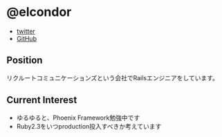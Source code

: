 @elcondor
====

- [twitter](https://twitter.com/elcondor)
- [GitHub](https://github.com/condor)

Position
----

リクルートコミュニケーションズという会社でRailsエンジニアをしています。

Current Interest
----

- ゆるゆると、Phoenix Framework勉強中です
- Ruby2.3をいつproduction投入すべきか考えています
